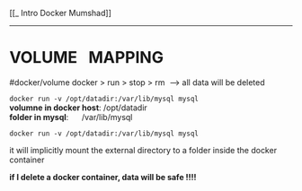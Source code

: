 [[_ Intro Docker Mumshad]]

---
# VOLUME   MAPPING  
#docker/volume 
docker > run > stop > rm  --> all data will be deleted  

`docker run -v /opt/datadir:/var/lib/mysql mysql`  
__volumne in docker host__: /opt/datadir  
__folder in mysql__:      /var/lib/mysql  

`docker run -v /opt/datadir:/var/lib/mysql mysql`  

it will implicitly mount the external directory to a folder inside the docker container  

__if I delete a docker container, data will be safe !!!!__

